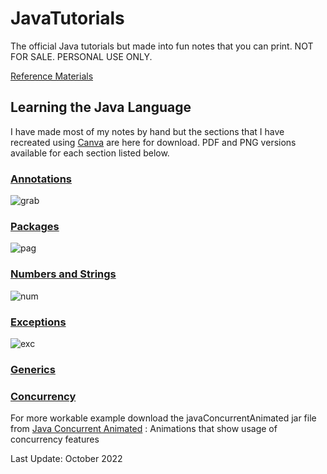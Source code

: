 # JavaTutorials
The official Java tutorials but made into fun notes that you can print. NOT FOR SALE. PERSONAL USE ONLY. 

[Reference Materials](https://docs.oracle.com/javase/tutorial/java/TOC.html)

## Learning the Java Language 
I have made most of my notes by hand but the sections that I have recreated using [Canva](canva.com) are here for download. PDF and PNG versions available for each section listed below. 

### [Annotations](https://docs.oracle.com/javase/tutorial/java/annotations/index.html)
![grab](https://user-images.githubusercontent.com/83961643/197769844-dcb4b8bf-24c6-4abb-b8cf-b4cb842f6935.jpeg)


### [Packages](https://docs.oracle.com/javase/tutorial/java/package/index.html)
![pag](https://user-images.githubusercontent.com/83961643/197893365-fc67975a-e203-4470-bb98-6eaf977594a0.jpeg)


### [Numbers and Strings](https://docs.oracle.com/javase/tutorial/java/data/index.html)
![num](https://user-images.githubusercontent.com/83961643/198900970-2cc6de6c-9450-4b30-b3f7-c87a8758d0b2.jpeg)


### [Exceptions](https://docs.oracle.com/javase/tutorial/essential/exceptions/index.html)
![exc](https://user-images.githubusercontent.com/83961643/198948240-ae4c88d1-49c8-49f5-b566-4820731d4a16.jpeg)


### [Generics](https://docs.oracle.com/javase/tutorial/java/generics/types.html)


### [Concurrency](https://docs.oracle.com/javase/tutorial/essential/concurrency/index.html)
For more workable example download the javaConcurrentAnimated jar file from [Java Concurrent Animated](https://sourceforge.net/projects/javaconcurrenta/files/latest/download) : Animations that show usage of concurrency features




Last Update: October 2022
